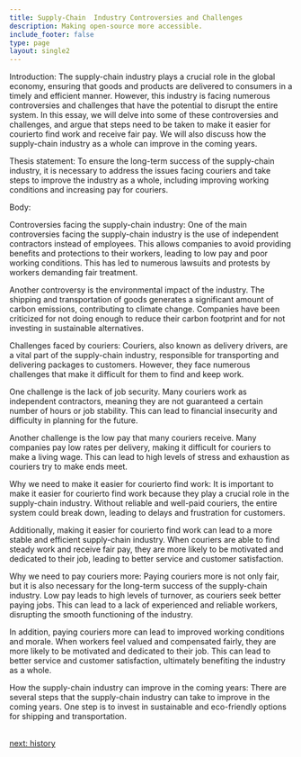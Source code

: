 ```yaml
---
title: Supply-Chain  Industry Controversies and Challenges
description: Making open-source more accessible.
include_footer: false
type: page
layout: single2
---
```


<p>
Introduction:
The supply-chain industry plays a crucial role in the global economy, ensuring that goods and products are delivered to consumers in a timely and efficient manner. However, this industry is facing numerous controversies and challenges that have the potential to disrupt the entire system. In this essay, we will delve into some of these controversies and challenges, and argue that steps need to be taken to make it easier for courierto find work and receive fair pay. We will also discuss how the supply-chain industry as a whole can improve in the coming years.

Thesis statement:
To ensure the long-term success of the supply-chain industry, it is necessary to address the issues facing couriers and take steps to improve the industry as a whole, including improving working conditions and increasing pay for couriers.

Body:

Controversies facing the supply-chain industry:
One of the main controversies facing the supply-chain industry is the use of independent contractors instead of employees. This allows companies to avoid providing benefits and protections to their workers, leading to low pay and poor working conditions. This has led to numerous lawsuits and protests by workers demanding fair treatment.

Another controversy is the environmental impact of the industry. The shipping and transportation of goods generates a significant amount of carbon emissions, contributing to climate change. Companies have been criticized for not doing enough to reduce their carbon footprint and for not investing in sustainable alternatives.

Challenges faced by couriers:
Couriers, also known as delivery drivers, are a vital part of the supply-chain industry, responsible for transporting and delivering packages to customers. However, they face numerous challenges that make it difficult for them to find and keep work.

One challenge is the lack of job security. Many couriers work as independent contractors, meaning they are not guaranteed a certain number of hours or job stability. This can lead to financial insecurity and difficulty in planning for the future.

Another challenge is the low pay that many couriers receive. Many companies pay low rates per delivery, making it difficult for couriers to make a living wage. This can lead to high levels of stress and exhaustion as couriers try to make ends meet.

Why we need to make it easier for courierto find work:
It is important to make it easier for courierto find work because they play a crucial role in the supply-chain industry. Without reliable and well-paid couriers, the entire system could break down, leading to delays and frustration for customers.

Additionally, making it easier for courierto find work can lead to a more stable and efficient supply-chain industry. When couriers are able to find steady work and receive fair pay, they are more likely to be motivated and dedicated to their job, leading to better service and customer satisfaction.

Why we need to pay couriers more:
Paying couriers more is not only fair, but it is also necessary for the long-term success of the supply-chain industry. Low pay leads to high levels of turnover, as couriers seek better paying jobs. This can lead to a lack of experienced and reliable workers, disrupting the smooth functioning of the industry.

In addition, paying couriers more can lead to improved working conditions and morale. When workers feel valued and compensated fairly, they are more likely to be motivated and dedicated to their job. This can lead to better service and customer satisfaction, ultimately benefiting the industry as a whole.

How the supply-chain industry can improve in the coming years:
There are several steps that the supply-chain industry can take to improve in the coming years. One step is to invest in sustainable and eco-friendly options for shipping and transportation. 

<br>
<a href="https://workdojos.com/couriers/history">next: history</a>
</p>